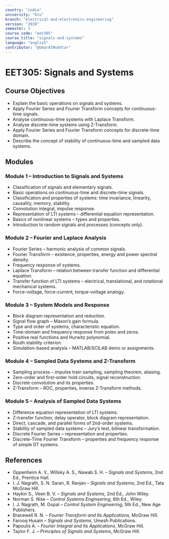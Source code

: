 ```yaml
---
country: "india"
university: "ktu"
branch: "electrical-and-electronics-engineering"
version: "2019"
semester: 5
course_code: "eet305"
course_title: "signals-and-systems"
language: "english"
contributor: "@UmarAlMukhtar"
---
```


# EET305: Signals and Systems  

## Course Objectives  
* Explain the basic operations on signals and systems.  
* Apply Fourier Series and Fourier Transform concepts for continuous-time signals.  
* Analyse continuous-time systems with Laplace Transform.  
* Analyse discrete-time systems using Z-Transform.  
* Apply Fourier Series and Fourier Transform concepts for discrete-time domain.  
* Describe the concept of stability of continuous-time and sampled data systems.  

## Modules  

### Module 1 – Introduction to Signals and Systems  
* Classification of signals and elementary signals.  
* Basic operations on continuous-time and discrete-time signals.  
* Classification and properties of systems: time invariance, linearity, causality, memory, stability.  
* Convolution integral, impulse response.  
* Representation of LTI systems – differential equation representation.  
* Basics of nonlinear systems – types and properties.  
* Introduction to random signals and processes (concepts only).  

### Module 2 – Fourier and Laplace Analysis  
* Fourier Series – harmonic analysis of common signals.  
* Fourier Transform – existence, properties, energy and power spectral density.  
* Frequency response of systems.  
* Laplace Transform – relation between transfer function and differential equation.  
* Transfer function of LTI systems – electrical, translational, and rotational mechanical systems.  
* Force-voltage, force-current, torque-voltage analogy.  

### Module 3 – System Models and Response  
* Block diagram representation and reduction.  
* Signal flow graph – Mason’s gain formula.  
* Type and order of systems, characteristic equation.  
* Time-domain and frequency response from poles and zeros.  
* Positive real functions and Hurwitz polynomial.  
* Routh stability criterion.  
* Simulation-based analysis – MATLAB/SCILAB demo or assignments.  

### Module 4 – Sampled Data Systems and Z-Transform  
* Sampling process – impulse train sampling, sampling theorem, aliasing.  
* Zero-order and first-order hold circuits, signal reconstruction.  
* Discrete convolution and its properties.  
* Z-Transform – ROC, properties, inverse Z-Transform methods.  

### Module 5 – Analysis of Sampled Data Systems  
* Difference equation representation of LTI systems.  
* Z-transfer function, delay operator, block diagram representation.  
* Direct, cascade, and parallel forms of 2nd-order systems.  
* Stability of sampled data systems – Jury’s test, bilinear transformation.  
* Discrete Fourier Series – representation and properties.  
* Discrete-Time Fourier Transform – properties and frequency response of simple DT systems.  

## References  
* Oppenheim A. V., Willsky A. S., Nawab S. H. – *Signals and Systems*, 2nd Ed., Prentice Hall.  
* I. J. Nagrath, S. N. Saran, R. Ranjan – *Signals and Systems*, 2nd Ed., Tata McGraw Hill.  
* Haykin S., Veen B. V. – *Signals and Systems*, 2nd Ed., John Wiley.  
* Norman S. Nise – *Control Systems Engineering*, 6th Ed., Wiley.  
* I. J. Nagrath, M. Gopal – *Control System Engineering*, 5th Ed., New Age Publishers.  
* Bracewell R. N. – *Fourier Transform and Its Applications*, McGraw Hill.  
* Farooq Husain – *Signals and Systems*, Umesh Publications.  
* Papoulis A. – *Fourier Integral and Its Applications*, McGraw Hill.  
* Taylor F. J. – *Principles of Signals and Systems*, McGraw Hill.  
